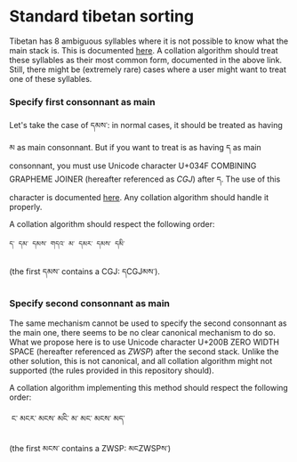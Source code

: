 # Standard tibetan sorting

Tibetan has 8 ambiguous syllables where it is not possible to know what the main stack is. This is documented [here](https://github.com/eroux/tibetan-spellchecker/blob/master/doc/standard-syllable-structure.md). A collation algorithm should treat these syllables as their most common form, documented in the above link. Still, there might be (extremely rare) cases where a user might want to treat one of these syllables. 

### Specify first consonnant as main

Let's take the case of དམས་: in normal cases, it should be treated as having མ as main consonnant. But if you want to treat is as having ད as main consonnant, you must use Unicode character U+034F COMBINING GRAPHEME JOINER (hereafter referenced as *CGJ*) after ད. The use of this character is documented [here](http://unicode.org/reports/tr10/#Combining_Grapheme_Joiner). Any collation algorithm should handle it properly.

A collation algorithm should respect the following order:

    ད་ དམ་ ད͏མས་ གདའ་ མ་ དམར་ དམས་ དམི་

(the first དམས་ contains a CGJ: དCGJམས་).

### Specify second consonnant as main

The same mechanism cannot be used to specify the second consonnant as the main one, there seems to be no clear canonical mechanism to do so. What we propose here is to use Unicode character U+200B ZERO WIDTH SPACE (hereafter referenced as *ZWSP*) after the second stack. Unlike the other solution, this is not canonical, and all collation algorithm might not supported (the rules provided in this repository should).

A collation algorithm implementing this method should respect the following order:

 ​   ང་ མངར་ མང​ས་ མངི་ མ་ མང་ མངས་ མད་

(the first མངས་ contains a ZWSP: མངZWSPས་)
